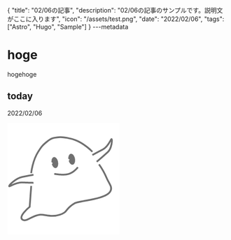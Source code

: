 {
  "title": "02/06の記事",
  "description": "02/06の記事のサンプルです。説明文がここに入ります",
  "icon": "/assets/test.png",
  "date": "2022/02/06",
  "tags": ["Astro", "Hugo", "Sample"]
}
---metadata

# hoge
hogehoge

## today
2022/02/06

![img](/assets/test.png)